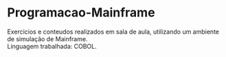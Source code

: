 # Programacao-Mainframe

Exercicios e conteudos realizados em sala de aula, utilizando um ambiente de simulação de Mainframe. <br>
Linguagem trabalhada: COBOL.
